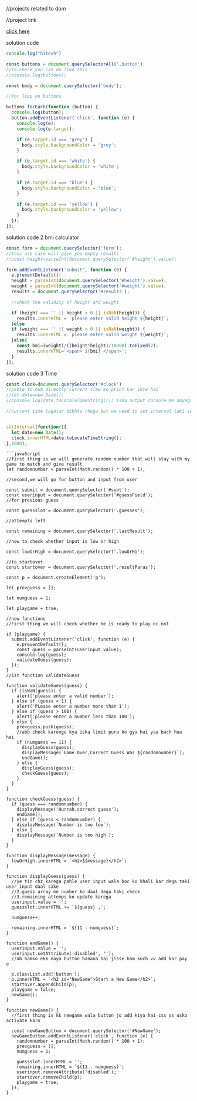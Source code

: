 //projects related to dom

//project link

[click here](https://stackblitz.com/edit/dom-project-chaiaurcode?file=index.html)

solution code

```javaScript
console.log("hitesh")

const buttons = document.querySelectorAll('.button');
//To check you can do like this
//console.log(buttons);

const body = document.querySelector('body');

//for loop on buttons

buttons.forEach(function (button) {
  console.log(button);
  button.addEventListener('click', function (e) {
    console.log(e);
    console.log(e.target);

    if (e.target.id === 'grey') {
      body.style.backgroundColor = 'grey';
    }

    if (e.target.id === 'white') {
      body.style.backgroundColor = 'white';
    }

    if (e.target.id === 'blue') {
      body.style.backgroundColor = 'blue';
    }

    if (e.target.id === 'yellow') {
      body.style.backgroundColor = 'yellow';
    }
  });
});


```

solution code 2 bmi calculator
```javaScript
const form = document.querySelector('form');
//this use case will give you empty results
//const height=parseInt(document.querySelector('#height').value);

form.addEventListener('submit', function (e) {
  e.preventDefault();
  height = parseInt(document.querySelector('#height').value);
  weight = parseInt(document.querySelector('#weight').value);
  results = document.querySelector('#results');

  //check the validity of height and weight

  if (height === '' || height < 0 || isNaN(height)) {
    results.innerHTML = `please enter valid height ${height}`;
  }else
  if (weight === '' || weight < 0 || isNaN(weight)) {
    results.innerHTML = `please enter valid weight ${weight}`;
  }else{
    const bmi=(weight)/((height*height)/10000).toFixed(2);
    results.innerHTML=`<span> ${bmi} </span>`;
  }
});
```
solution code 3 Time
``` javaScript
const clock=document.querySelector('#clock')
//pahle to hum directly current time ko print kar skte hai 
//let date=new Date();
//console.log(date.toLocaleTimeString()); iska output console me aayega 

//current time lagatar dikhta rhega but we need to set interval taki set ho jaye arr ekk time ke baad hh time dikhe 


setInterval(function(){
  let date=new Date();
  clock.innerHTML=date.toLocaleTimeString();
},1000);
```
``` solution 4th guess a number
```javaScript
//first thing is we will generate random number that will stay with my game to match and give result
let randomnumber = parseInt(Math.random() * 100 + 1);

//second,we will go for button and input from user

const submit = document.querySelector('#subt');
const userinput = document.querySelector('#guessField');
//for previous guess

const guessslot = document.querySelector('.guesses');

//attempts left

const remaining = document.querySelector('.lastResult');

//now to check whether input is low or high

const lowOrHigh = document.querySelector('.lowOrHi');

//to startover
const startover = document.querySelector('.resultParas');

const p = document.createElement('p');

let prevguess = [];

let numguess = 1;

let playgame = true;

//now functions
//First thing we will check whether he is ready to play or not

if (playgame) {
  submit.addEventListener('click', function (e) {
    e.preventDefault();
    const guess = parseInt(userinput.value);
    console.log(guess);
    validateGuess(guess);
  });
}
//1st function validateGuess

function validateGuess(guess) {
  if (isNaN(guess)) {
    alert('please enter a valid number');
  } else if (guess < 1) {
    alert('PLease enter a number more than 1');
  } else if (guess > 100) {
    alert('please enter a number less than 100');
  } else {
    prevguess.push(guess);
    //abb check karenge kya iska limit pura ho gya hai yaa bach hua hai
    if (numguess == 11) {
      displayGuess(guess);
      displayMessage(`Game Over,Correct Guess Was ${randomnumber}`);
      endGame();
    } else {
      displayGuess(guess);
      checkGuess(guess);
    }
  }
}

function checkGuess(guess) {
  if (guess === randomnumber) {
    displayMessage('Hurrah,correct guess');
    endGame();
  } else if (guess < randomnumber) {
    displayMessage(`Number is too low`);
  } else {
    displayMessage(`Number is too high`);
  }
}

function displayMessage(message) {
  lowOrHigh.innerHTML = `<h2>${message}</h2>`;
}

function displayGuess(guess) {
  //ye tin chz karega pahle user input wala boc ko khali kar dega taki user input daal sake
  //2.guess array me number ko daal dega taki check
  //3.remaining attemps ko update karega
  userinput.value = '';
  guessslot.innerHTML += `${guess} ,`;

  numguess++;

  remaining.innerHTML = `${11 - numguess}`;
}

function endGame() {
  userinput.value = '';
  userinput.setAttribute('disabled', '');
  //ab hamko ekk naya button banana hai jisse ham kuch vv add kar pay e

  p.classList.add('button');
  p.innerHTML = `<h2 id="NewGame">Start a New Game</h2>`;
  startover.appendChild(p);
  playgame = false;
  newGame();
}

function newGame() {
  //first thing is kk newgame wala button jo add kiya hai css ss usko activate karo

  const newGameButton = document.querySelector('#NewGame');
  newGameButton.addEventListener('click', function (e) {
    randomnumber = parseInt(Math.random() * 100 + 1);
    prevguess = [];
    numguess = 1;

    guessslot.innerHTML = '';
    remaining.innerHTML = `${11 - numguess}`;
    userinput.removeAttribute('disabled');
    startover.removeChild(p);
    playgame = true;
  });
}
```



